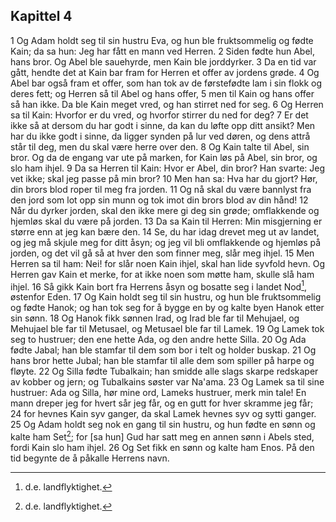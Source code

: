 ## Kapittel 4

1 Og Adam holdt seg til sin hustru Eva, og hun ble fruktsommelig og fødte Kain; da sa hun: Jeg har fått en mann ved Herren.
2 Siden fødte hun Abel, hans bror. Og Abel ble sauehyrde, men Kain ble jorddyrker.
3 Da en tid var gått, hendte det at Kain bar fram for Herren et offer av jordens grøde.
4 Og Abel bar også fram et offer, som han tok av de førstefødte lam i sin flokk og deres fett; og Herren så til Abel og hans offer,
5 men til Kain og hans offer så han ikke. Da ble Kain meget vred, og han stirret ned for seg.
6 Og Herren sa til Kain: Hvorfor er du vred, og hvorfor stirrer du ned for deg?
7 Er det ikke så at dersom du har godt i sinne, da kan du løfte opp ditt ansikt? Men har du ikke godt i sinne, da ligger synden på lur ved døren, og dens attrå står til deg, men du skal være herre over den.
8 Og Kain talte til Abel, sin bror. Og da de engang var ute på marken, for Kain løs på Abel, sin bror, og slo ham ihjel.
9 Da sa Herren til Kain: Hvor er Abel, din bror? Han svarte: Jeg vet ikke; skal jeg passe på min bror?
10 Men han sa: Hva har du gjort? Hør, din brors blod roper til meg fra jorden.
11 Og nå skal du være bannlyst fra den jord som lot opp sin munn og tok imot din brors blod av din hånd!
12 Når du dyrker jorden, skal den ikke mere gi deg sin grøde; omflakkende og hjemløs skal du være på jorden.
13 Da sa Kain til Herren: Min misgjerning er større enn at jeg kan bære den.
14 Se, du har idag drevet meg ut av landet, og jeg må skjule meg for ditt åsyn; og jeg vil bli omflakkende og hjemløs på jorden, og det vil gå så at hver den som finner meg, slår meg ihjel.
15 Men Herren sa til ham: Nei! for slår noen Kain ihjel, skal han lide syvfold hevn. Og Herren gav Kain et merke, for at ikke noen som møtte ham, skulle slå ham ihjel.
16 Så gikk Kain bort fra Herrens åsyn og bosatte seg i landet Nod[^1], østenfor Eden.
17 Og Kain holdt seg til sin hustru, og hun ble fruktsommelig og fødte Hanok; og han tok seg for å bygge en by og kalte byen Hanok etter sin sønn.
18 Og Hanok fikk sønnen Irad, og Irad ble far til Mehujael, og Mehujael ble far til Metusael, og Metusael ble far til Lamek.
19 Og Lamek tok seg to hustruer; den ene hette Ada, og den andre hette Silla.
20 Og Ada fødte Jabal; han ble stamfar til dem som bor i telt og holder buskap.
21 Og hans bror hette Jubal; han ble stamfar til alle dem som spiller på harpe og fløyte.
22 Og Silla fødte Tubalkain; han smidde alle slags skarpe redskaper av kobber og jern; og Tubalkains søster var Na'ama.
23 Og Lamek sa til sine hustruer: Ada og Silla, hør mine ord, Lameks hustruer, merk min tale! En mann dreper jeg for hvert sår jeg får, og en gutt for hver skramme jeg får;
24 for hevnes Kain syv ganger, da skal Lamek hevnes syv og sytti ganger.
25 Og Adam holdt seg nok en gang til sin hustru, og hun fødte en sønn og kalte ham Set[^1]; for [sa hun] Gud har satt meg en annen sønn i Abels sted, fordi Kain slo ham ihjel.
26 Og Set fikk en sønn og kalte ham Enos. På den tid begynte de å påkalle Herrens navn.

[^1]: d.e. landflyktighet.
[^2]: d.e. satt i en annens sted.
